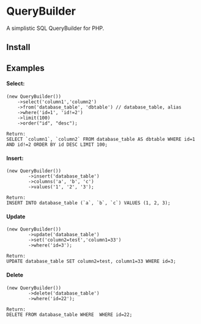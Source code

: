 # QueryBuilder
A simplistic SQL QueryBuilder for PHP.


## Install

## Examples

#### Select:
```
(new QueryBuilder())
    ->select('column1','column2')
    ->from('database_table', 'dbtable') // database_table, alias
    ->where('id=1', 'id!=2')
    ->limit(100)
    ->order("id", "desc");

Return:
SELECT `column1`, `column2` FROM database_table AS dbtable WHERE id=1 AND id!=2 ORDER BY id DESC LIMIT 100;
```

#### Insert:
```
(new QueryBuilder())
        ->insert('database_table')
        ->columns('a', 'b', 'c')
        ->values('1', '2', '3');

Return:
INSERT INTO database_table (`a`, `b`, `c`) VALUES (1, 2, 3);
```

#### Update
```
(new QueryBuilder())
        ->update('database_table')
        ->set('column2=test','column1=33')
        ->where('id=3');

Return:
UPDATE database_table SET column2=test, column1=33 WHERE id=3;
```

#### Delete
```
(new QueryBuilder())
        ->delete('database_table')
        ->where('id=22');

Return:
DELETE FROM database_table WHERE  WHERE id=22;
```
